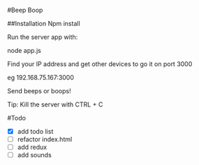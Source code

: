 #Beep Boop

##Installation
Npm install

Run the server app with:

node app.js

Find your IP address and get other devices to go it on port 3000

eg 192.168.75.167:3000

Send beeps or boops!

Tip: Kill the server with CTRL + C

#Todo
- [x] add todo list
- [ ] refactor index.html
- [ ] add redux
- [ ] add sounds
